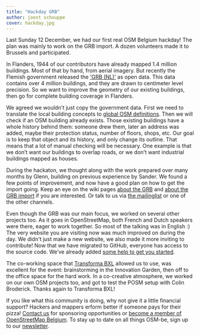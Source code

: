 ```yaml
---
title: "Hackday GRB"
author: joost schouppe
cover: hackday.jpg
---
```


Last Sunday 12 December, we had our first real OSM Belgium hackday! 
The plan was mainly to work on the GRB import. A dozen volunteers made it to Brussels and participated. 
 
In Flanders, 1944 of our contributors have already mapped 1.4 million buildings. 
Most of that by hand, from aerial imagery. But recently the Flemish government released the 
['GRB (NL)'](https://overheid.vlaanderen.be/producten-diensten/grootschalig-referentiebestand-grb) as open data. 
This data contains over 4 million buildings, and they are drawn to centimeter level precision.
So we want to improve the geometry of our existing buildings, then go for complete building coverage in Flanders.
 
We agreed we wouldn't just copy the government data. First we need to translate the local building 
concepts to [global OSM definitions](https://wiki.openstreetmap.org/wiki/Tags). 
Then we will check if an OSM building already exists. Those existing buildings have a whole history 
behind them: someone drew them, later an address was added, maybe their protection status, number of floors, 
shops, etc. Our goal is to keep that object and its history, and only change its outline. That means that a lot of 
manual checking will be necessary. One example is that we don’t want our buildings to overlap roads, or we don’t 
want industrial buildings mapped as houses.
 
During the hackaton, we thought along with the work prepared over many months by Glenn, building on previous 
experience by Sander. We found a few points of improvement, and now have a good plan on how to get the import going. 
Keep an eye on the wiki pages [about the GRB](https://wiki.openstreetmap.org/wiki/WikiProject_Belgium/GRB) and
 [about the GRB import](https://wiki.openstreetmap.org/wiki/GRBimport) if you are interested. Or talk to us 
 via [the mailinglist](https://lists.openstreetmap.org/listinfo/talk-be) or one of the other channels.
 
Even though the GRB was our main focus, we worked on several other projects too. As it goes in OpenStreetMap, 
both French and Dutch speakers were there, eager to work together. So most of the talking was in English :)
The very website you are visiting now was much improved on during the day. We didn't just make a new website, 
we also made it more inviting to contribute! Now that we have migrated to GitHub, everyone has access to the 
source code. We’ve already added [some help to get you started](https://github.com/osmbe/website).
 
The co-working space that [Transforma BXL](https://www.transformabxl.be) allowed us to use, was excellent for 
the event: brainstorming in the Innovation Garden, then off to the office space for the hard work. In a co-creative 
atmosphere, we worked on our own OSM projects too, and got to test the POSM setup with Colin Broderick.
Thanks again to Transforma BXL!
 
If you like what this community is doing, why not give it a little financial support? Hackers and mappers 
erform better if someone pays for their pizza! [Contact us](mailto:community@osm.be) for sponsoring opportunities or [become a member of OpenStreetMap Belgium](http://www.osm.be/nl/signup.html).
To stay up to date on all things OSM-be, sign up to our [newsletter](http://eepurl.com/bZoZlj).
